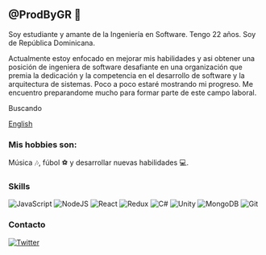 ## @ProdByGR 👋
Soy estudiante y amante de la Ingeniería en Software. Tengo 22 años. Soy de República Dominicana.

Actualmente estoy enfocado en mejorar mis habilidades y asi obtener una posición de ingeniera de software desafiante en una organización que premia la dedicación y la competencia en el desarrollo de software y la arquitectura de sistemas. Poco a poco estaré mostrando mi progreso. Me encuentro preparandome mucho para formar parte de este campo laboral.

Buscando 

[English](https://github.com/prodbygr/prodbygr/blob/main/README_ENG)

### Mis hobbies son: 
Música 🎶, fúbol ⚽ y desarrollar nuevas habilidades 💻.

### Skills
![JavaScript](https://img.shields.io/badge/javascript%20-%23323330.svg?&style=for-the-badge&logo=javascript&logoColor=%23F7DF1E) 
![NodeJS](https://img.shields.io/badge/node.js%20-%2343853D.svg?&style=for-the-badge&logo=node.js&logoColor=white)
![React](https://img.shields.io/badge/react%20-%2320232a.svg?&style=for-the-badge&logo=react&logoColor=%2361DAFB)
![Redux](https://img.shields.io/badge/redux%20-%23593d88.svg?&style=for-the-badge&logo=redux&logoColor=white)
![C#](https://img.shields.io/badge/c%23%20-%23239120.svg?&style=for-the-badge&logo=c-sharp&logoColor=white)
![Unity](https://img.shields.io/badge/unity%20-%23000000.svg?&style=for-the-badge&logo=unity&logoColor=white)
![MongoDB](https://img.shields.io/badge/MongoDB-%234ea94b.svg?&style=for-the-badge&logo=mongodb&logoColor=white)
![Git](https://img.shields.io/badge/git%20-%23F05033.svg?&style=for-the-badge&logo=git&logoColor=white)

### Contacto
[![Twitter](https://img.shields.io/badge/ProdByGR%20-%231DA1F2.svg?&style=for-the-badge&logo=Twitter&logoColor=white)](https://twitter.com/ProdByGR)
